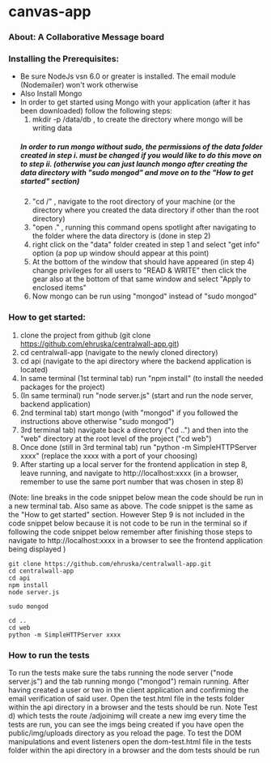

# canvas-app


### About:   A Collaborative Message board


### Installing the Prerequisites:
- Be sure NodeJs vsn 6.0 or greater is installed. The email module (Nodemailer) won't work otherwise
- Also Install Mongo
- In order to get started using Mongo with your application (after it has been downloaded) follow the following steps:
    1) mkdir -p /data/db   , to create the directory where mongo will be writing data
    ##### In order to run mongo without sudo, the permissions of the data folder created in step i. must be changed if you         would like to do this move on to step ii. (otherwise you can just launch mongo after creating the data directory with         "sudo mongod" and move on to the "How to get started" section)
    2) "cd /"   , navigate to the root directory of your machine (or the directory where you created the data directory if 
    other than the root directory)
    3) "open ."  , running this command opens spotlight after navigating to the folder where the data directory is (done in       step 2)
    4) right click on the "data" folder created in step 1 and select "get info" option (a pop up window should appear at this     point)
    5) At the bottom of the window that should have appeared (in step 4) change privileges for all users to "READ & WRITE"       then click the gear also at the bottom of that same window and select "Apply to enclosed items"
    6) Now mongo can be run using "mongod" instead of "sudo mongod"
    
### How to get started:
  1) clone the project from github (git clone https://github.com/ehruska/centralwall-app.git)
  2) cd centralwall-app (navigate to the newly cloned directory)
  3) cd api (navigate to the api directory where the backend application is located)
  4) In same terminal (1st terminal tab) run "npm install" (to install the needed packages for the project)
  5) (In same terminal) run "node server.js" (start and run the node server, backend application)
  6) 2nd terminal tab) start mongo (with "mongod" if you followed the instructions above otherwise "sudo mongod")
  7) 3rd terminal tab) navigate back a directory ("cd ..") and then into the "web" directory at the root level of the project ("cd web")
  8) Once done (still in 3rd terminal tab) run "python -m SimpleHTTPServer xxxx" (replace the xxxx with a port of your choosing)
  9) After starting up a local server for the frontend application in step 8, leave running, and navigate to http://localhost:xxxx (in a browser, remember to use the same port number that was chosen in step 8)
  
 (Note: line breaks in the code snippet below mean the code should be run in a new terminal tab. Also same as above. The       code snippet is the same as the "How to get started" section. However Step 9 is not included in the code snippet below because it is not code to be run in the terminal so if following the code snippet below remember after finishing those steps to navigate to http://localhost:xxxx in a browser to see the frontend application being displayed )
```
git clone https://github.com/ehruska/centralwall-app.git
cd centralwall-app
cd api
npm install
node server.js

sudo mongod

cd ..
cd web
python -m SimpleHTTPServer xxxx
```

### How to run the tests
To run the tests make sure the tabs running the node server ("node server.js") and the tab running mongo ("mongod")
remain running. After having created a user or two in the client application and confirming the email verification of said user. Open the test.html file in the tests folder within the api directory in a browser and the tests should be run. Note Test d) which tests the route /adjoinimg will create a new img every time the tests are run, you can see the imgs being created if you have open the public/img/uploads directory as you reload the page. To test the DOM manipulations and event listeners open the dom-test.html file in the tests folder within the api directory in a browser and the dom tests should be run


